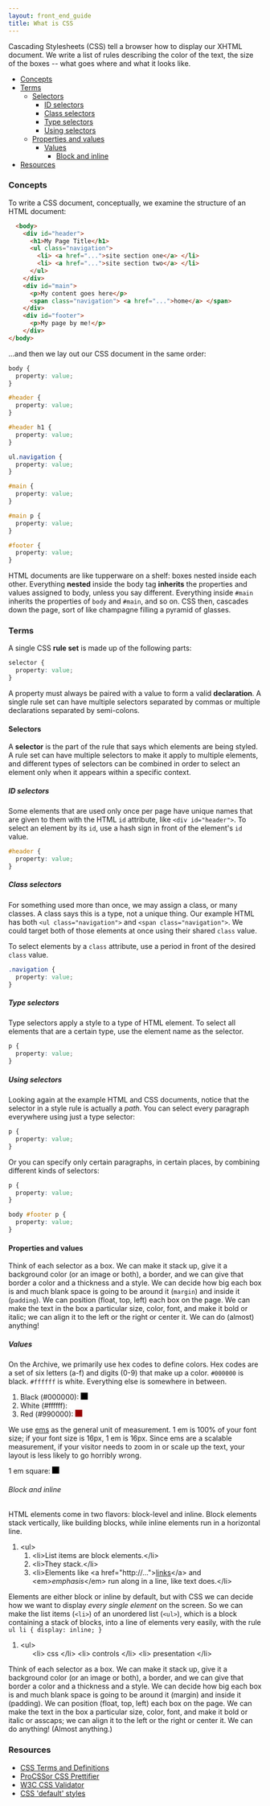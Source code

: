 ```yaml
---
layout: front_end_guide
title: What is CSS
---
```

Cascading Stylesheets (CSS) tell a browser how to display our XHTML document. We write a list of rules describing the color of the text, the size of the boxes -- what goes where and what it looks like.

* [Concepts](#concepts)
* [Terms](#terms)
    * [Selectors](#terms-selectors)
        * [ID selectors](#terms-selectors-id)
        * [Class selectors](#terms-selectors-class)
        * [Type selectors](#terms-selectors-type)
        * [Using selectors](#terms-selectors-using)
    * [Properties and values](#terms-properties-and-values)
        * [Values](#terms-properties-and-values-values)
            * [Block and inline](#terms-properties-and-values-block-and-inline)
* [Resources](#resources)

<h3 id="concepts">Concepts</h3>

To write a CSS document, conceptually, we examine the structure of an HTML document:

```html
  <body>
    <div id="header">
      <h1>My Page Title</h1>
      <ul class="navigation">
        <li> <a href="...">site section one</a> </li>
        <li> <a href="...">site section two</a> </li>
      </ul>
    </div>
    <div id="main">
      <p>My content goes here</p>
      <span class="navigation"> <a href="...">home</a> </span>
    </div>
    <div id="footer">
      <p>My page by me!</p>
    </div>
</body>
```

...and then we lay out our CSS document in the same order: 


```css
body { 
  property: value;
}

#header {
  property: value;
}

#header h1 { 
  property: value;
}

ul.navigation { 
  property: value;
}

#main { 
  property: value;
}

#main p { 
  property: value;
}

#footer { 
  property: value;
}
```

HTML documents are like tupperware on a shelf: boxes nested inside each other. Everything **nested** inside the body tag **inherits** the properties and values assigned to body, unless you say different. Everything inside `#main` inherits the properties of `body` and `#main`, and so on. CSS then, cascades down the page, sort of like champagne filling a pyramid of glasses.

<h3 id="terms">Terms</h3>

A single CSS **rule set** is made up of the following parts:

```css
selector { 
  property: value;
}
```

A property must always be paired with a value to form a valid **declaration**. A single rule set can have multiple selectors separated by commas or multiple declarations separated by semi-colons.

<h4 id="terms-selectors">Selectors</h4>

A **selector** is the part of the rule that says which elements are being styled. A rule set can have multiple selectors to make it apply to multiple elements, and different types of selectors can be combined in order to select an element only when it appears within a specific context.

<h5 id="terms-selectors-id">ID selectors</h5>

Some elements that are used only once per page have unique names that are given to them with the HTML `id` attribute, like `<div id="header">`. To select an element by its `id`, use a hash sign in front of the element's `id` value.

```css
#header {
  property: value;
}
```

<h5 id="terms-selectors-class">Class selectors</h5>

For something used more than once, we may assign a class, or many classes. A class says this is a type, not a unique thing. Our example HTML has both `<ul class="navigation">` and `<span class="navigation">`. We could target both of those elements at once using their shared `class` value. 

To select elements by a `class` attribute, use a period in front of the desired `class` value.

```css
.navigation {
  property: value;
}
```

<h5 id="terms-selectors-type">Type selectors</h5>

Type selectors apply a style to a type of HTML element. To select all elements that are a certain type, use the element name as the selector.

```css
p {
  property: value;
}
```

<h5 id="terms-selectors-using">Using selectors</h5>

Looking again at the example HTML and CSS documents, notice that the selector in a style rule is actually a *path*. You can select every paragraph everywhere using just a type selector:

```css
p { 
  property: value;
}
```

Or you can specify only certain paragraphs, in certain places, by combining different kinds of selectors:

```css
p {
  property: value;
}

body #footer p { 
  property: value;
}
```

<h4 id="terms-properties-and-values">Properties and values</h4>

Think of each selector as a box. We can make it stack up, give it a background color (or an image or both), a border, and we can give that border a color and a thickness and a style. We can decide how big each box is and much blank space is going to be around it (`margin`) and inside it (`padding`). We can position (float, top, left) each box on the page. We can make the text in the box a particular size, color, font, and make it bold or italic; we can align it to the left or the right or center it. We can do (almost) anything!
				
<h5 id="terms-properties-and-values-values">Values</h5>

On the Archive, we primarily use hex codes to define colors. Hex codes are a set of six letters (a-f) and digits (0-9) that make up a color. `#000000` is black. `#ffffff` is white. Everything else is somewhere in between.

<div class="diagram">
  <ol>
    <li>Black (#000000): <span style="display:inline-block; width:1em; height:1em; background:1px solid; background:#000; margin:auto; padding:0;" title="#000"></span></li>
    <li>White (#ffffff): <span style="display:inline-block; width:1em; height:1em; background:1px solid; background:#fff; margin:auto; padding:0;" title="#fff"></span></li>
    <li>Red (#990000): <span style="display:inline-block; width:1em; height:1em; background:1px solid; background:#900; margin:auto; padding:0;" title="#900"></span></li>
  </ol>
</div>

We use [ems](em-scale.html) as the general unit of measurement. 1 em is 100% of your font size; if your font size is 16px, 1 em is 16px. Since ems are a scalable measurement, if your visitor needs to zoom in or scale up the text, your layout is less likely to go horribly wrong.

<div class="diagram">
  <p>1 em square: <span style="display:inline-block; width:1em; height:1em; background:1px solid; background:#000; margin:auto; padding:0;"></span></p>
</div>

<h6 id="terms-properties-and-values-values-block-inline">Block and inline</h6>

HTML elements come in two flavors: block-level and inline. Block elements stack vertically, like building blocks, while inline elements run in a horizontal line.

<div class="diagram">
  <ol title="block-level HTML elements stacking up">
    <li>&lt;ul&gt;
      <ol>
        <li>&lt;li&gt;List items are block elements.&lt;/li&gt;</li>
        <li>&lt;li&gt;They stack.&lt;/li&gt;</li>
        <li>&lt;li&gt;Elements like <span>&lt;a href="http://..."&gt;<a href="">links</a>&lt;/a&gt;</span> and <span>&lt;em&gt;<em>emphasis</em>&lt;/em&gt;</span> run along in a line, like text does.&lt;/li&gt;</li>
      </ol>
    </li>
  </ol>
</div>

Elements are either block or inline by default, but with CSS we can decide how we want to display *every single element* on the screen. So we can make the list items (`<li>`) of an unordered list (`<ul>`), which is a block containing a stack of blocks, into a line of elements very easily, with the rule `ul li { display: inline; }`

<div class="diagram">
  <ol title="block-level HTML elements displayed inline">
    <li>&lt;ul&gt;
      <ol>
        <li style="display:inline;">&lt;li&gt; css &lt;/li&gt;</li>
        <li style="display:inline;">&lt;li&gt; controls &lt;/li&gt;</li>
        <li style="display:inline;">&lt;li&gt; presentation &lt;/li&gt;</li>
      </ol>
    </li>
  </ol>
</div>
				
Think of each selector as a box. We can make it stack up, give it a background color (or an image or both), a border, and we can give that border a color and a thickness and a style. We can decide how big each box is and much blank space is going to be around it (margin) and inside it (padding). We can position (float, top, left) each box on the page. We can make the text in the box a particular size, color, font, and make it bold or italic or asscaps; we can align it to the left or the right or center it. We can do anything! (Almost anything.)
				
<h3 id="resources">Resources</h3>

* [CSS Terms and Definitions](http://www.impressivewebs.com/css-terms-definitions/)
* [ProCSSor CSS Prettifier](http://procssor.com)
* [W3C CSS Validator](http://jigsaw.w3.org/css-validator/)
* [CSS 'default' styles](http://www.w3.org/TR/CSS21/sample.html)